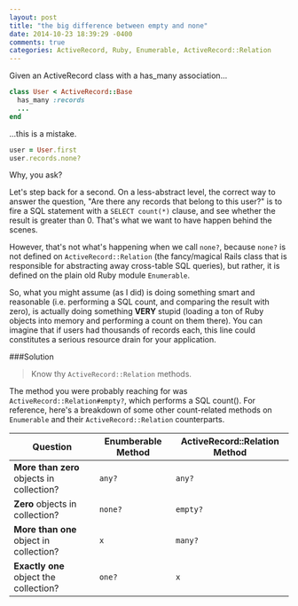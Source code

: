 ```yaml
---
layout: post
title: "the big difference between empty and none"
date: 2014-10-23 18:39:29 -0400
comments: true
categories: ActiveRecord, Ruby, Enumerable, ActiveRecord::Relation
---
```


Given an ActiveRecord class with a has_many association...

```ruby
class User < ActiveRecord::Base
  has_many :records
  ...
end
```

...this is a mistake.

```ruby
user = User.first
user.records.none?
```

Why, you ask?

Let's step back for a second.  On a less-abstract level, the correct way to answer the
question, "Are there any records that belong to this user?" is to
fire a SQL statement with a ```SELECT count(*)``` clause, and see whether the result is
greater than 0.  That's what we want to have happen behind the scenes.

However, that's not what's happening when we call ```none?```, because
```none?``` is not defined on ```ActiveRecord::Relation``` (the
fancy/magical Rails class that is responsible for abstracting away cross-table SQL queries), but rather, it is
defined on the plain old Ruby module ```Enumerable```.

So, what you might assume (as I did) is doing something smart and
reasonable (i.e.
performing a SQL count, and comparing the result with zero), is actually
doing something **VERY** stupid (loading a ton of Ruby objects into memory
and performing a count on them there).  You can imagine that if users had thousands of
records each, this line could constitutes a serious resource drain for your application.

###Solution

> Know thy ```ActiveRecord::Relation``` methods.

The method you were probably reaching for was ```ActiveRecord::Relation#empty?```, which
performs a SQL count().  For reference, here's a breakdown of some other
count-related methods on ```Enumerable``` and their ```ActiveRecord::Relation``` counterparts.

| Question | Enumberable Method | ActiveRecord::Relation Method
| -------- | ------------------ | -----------------------------
| **More than zero** objects in collection? | ```any?``` | ```any?```
| **Zero** objects in collection? | ```none?``` | ```empty?```
| **More than one** object in collection? | ```x``` | ```many?```
| **Exactly one** object the collection?   | ```one?``` | ```x```

<br>
